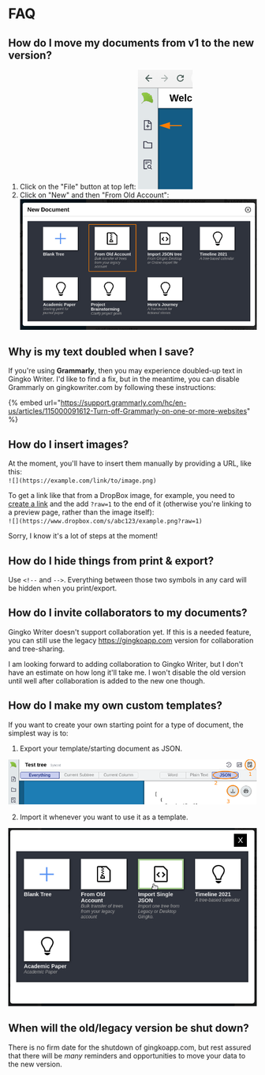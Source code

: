 # FAQ

## How do I move my documents from v1 to the new version?

1. Click on the "File" button at top left:  ![](.gitbook/assets/new-button.png) 
2. Click on "New" and then "From Old Account":  ![](.gitbook/assets/2021-02-25_11-01_1.png) 

## Why is my text doubled when I save?

If you're using **Grammarly**, then you may experience doubled-up text in Gingko Writer. I'd like to find a fix, but in the meantime, you can disable Grammarly on gingkowriter.com by following these instructions:

{% embed url="https://support.grammarly.com/hc/en-us/articles/115000091612-Turn-off-Grammarly-on-one-or-more-websites" %}

## How do I insert images?

At the moment, you'll have to insert them manually by providing a URL, like this:  
`![](https://example.com/link/to/image.png)`

To get a link like that from a DropBox image, for example, you need to [create a link](https://help.dropbox.com/files-folders/share/view-only-access) and the add `?raw=1` to the end of it \(otherwise you're linking to a preview page, rather than the image itself\):  
`![](https://www.dropbox.com/s/abc123/example.png?raw=1)`

Sorry, I know it's a lot of steps at the moment!

## How do I hide things from print & export?

Use `<!--` and `-->`. Everything between those two symbols in any card will be hidden when you print/export.

## How do I invite collaborators to my documents?

Gingko Writer doesn't support collaboration yet. If this is a needed feature, you can still use the legacy https://gingkoapp.com version for collaboration and tree-sharing.

I am looking forward to adding collaboration to Gingko Writer, but I don't have an estimate on how long it'll take me. I won't disable the old version until well after collaboration is added to the new one though.

## How do I make my own custom templates?

If you want to create your own starting point for a type of document, the simplest way is to:

1. Export your template/starting document as JSON.

![](.gitbook/assets/json-export.png)

2. Import it whenever you want to use it as a template.

![Step 2: Import your template file](.gitbook/assets/import-single-json.png)

## When will the old/legacy version be shut down?

There is no firm date for the shutdown of gingkoapp.com, but rest assured that there will be _many_ reminders and opportunities to move your data to the new version.



